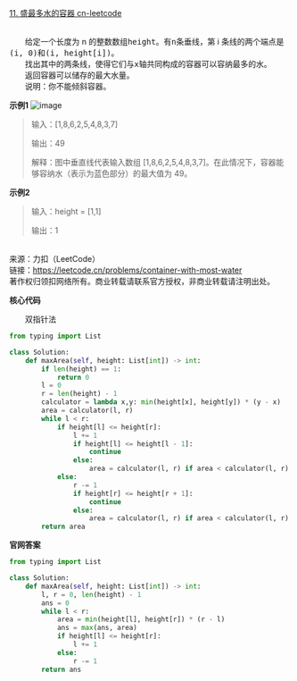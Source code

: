 [11. 盛最多水的容器 cn-leetcode](https://leetcode.cn/problems/container-with-most-water/)

<br>&emsp;&emsp;给定一个长度为 n 的整数数组<kbd>height</kbd>。有<kbd>n</kbd>条垂线，第 i 条线的两个端点是<kbd>(i, 0)</kbd>和<kbd>(i, height[i])</kbd>。
<br>&emsp;&emsp;找出其中的两条线，使得它们与<kbd>x</kbd>轴共同构成的容器可以容纳最多的水。
<br>&emsp;&emsp;返回容器可以储存的最大水量。
<br>&emsp;&emsp;说明：你不能倾斜容器。

**示例1**
![image](https://user-images.githubusercontent.com/92873873/193556355-a2503223-fe61-4c39-beba-15b948d4a7b2.png)

>输入：[1,8,6,2,5,4,8,3,7]
> 
>输出：49 
> 
>解释：图中垂直线代表输入数组 [1,8,6,2,5,4,8,3,7]。在此情况下，容器能够容纳水（表示为蓝色部分）的最大值为 49。

**示例2**
>输入：height = [1,1]
> 
>输出：1

<br>来源：力扣（LeetCode）
<br>链接：https://leetcode.cn/problems/container-with-most-water
<br>著作权归领扣网络所有。商业转载请联系官方授权，非商业转载请注明出处。

**核心代码**

&emsp;&emsp;双指针法
```python
from typing import List

class Solution:
    def maxArea(self, height: List[int]) -> int:
        if len(height) == 1:
            return 0
        l = 0
        r = len(height) - 1
        calculator = lambda x,y: min(height[x], height[y]) * (y - x)
        area = calculator(l, r)
        while l < r:
            if height[l] <= height[r]:
                l += 1
                if height[l] <= height[l - 1]:
                    continue
                else:
                    area = calculator(l, r) if area < calculator(l, r) else area
            else:
                r -= 1
                if height[r] <= height[r + 1]:
                    continue
                else:
                    area = calculator(l, r) if area < calculator(l, r) else area
        return area
```

**官网答案**
```python
from typing import List

class Solution:
    def maxArea(self, height: List[int]) -> int:
        l, r = 0, len(height) - 1
        ans = 0
        while l < r:
            area = min(height[l], height[r]) * (r - l)
            ans = max(ans, area)
            if height[l] <= height[r]:
                l += 1
            else:
                r -= 1
        return ans
```
